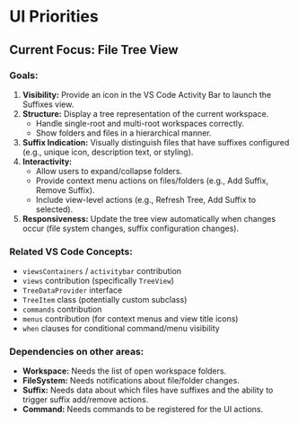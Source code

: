 # UI Priorities

## Current Focus: File Tree View

### Goals:

1.  **Visibility:** Provide an icon in the VS Code Activity Bar to launch the Suffixes view.
2.  **Structure:** Display a tree representation of the current workspace.
    - Handle single-root and multi-root workspaces correctly.
    - Show folders and files in a hierarchical manner.
3.  **Suffix Indication:** Visually distinguish files that have suffixes configured (e.g., unique icon, description text, or styling).
4.  **Interactivity:**
    - Allow users to expand/collapse folders.
    - Provide context menu actions on files/folders (e.g., Add Suffix, Remove Suffix).
    - Include view-level actions (e.g., Refresh Tree, Add Suffix to selected).
5.  **Responsiveness:** Update the tree view automatically when changes occur (file system changes, suffix configuration changes).

### Related VS Code Concepts:

- `viewsContainers` / `activitybar` contribution
- `views` contribution (specifically `TreeView`)
- `TreeDataProvider` interface
- `TreeItem` class (potentially custom subclass)
- `commands` contribution
- `menus` contribution (for context menus and view title icons)
- `when` clauses for conditional command/menu visibility

### Dependencies on other areas:

- **Workspace:** Needs the list of open workspace folders.
- **FileSystem:** Needs notifications about file/folder changes.
- **Suffix:** Needs data about which files have suffixes and the ability to trigger suffix add/remove actions.
- **Command:** Needs commands to be registered for the UI actions.
